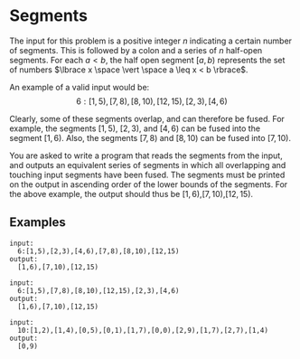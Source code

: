 # Segments

The input for this problem is a positive integer $n$ indicating a certain number of segments. This is followed by a colon and a series of $n$ half-open segments. For each $a < b$, the half open segment $[a, b)$ represents the set of numbers $\lbrace x \space \vert \space a \leq x < b \rbrace$.  

An example of a valid input would be:  
$$6:[1,5),[7,8),[8,10),[12,15),[2,3),[4,6)$$  

Clearly, some of these segments overlap, and can therefore be fused. For example, the segments $[1,5)$, $[2,3)$, and $[4,6)$ can be fused into the segment $[1,6)$. Also, the segments $[7,8)$ and $[8,10)$ can be fused into $[7,10)$.  

You are asked to write a program that reads the segments from the input, and outputs an equivalent series of segments in which all overlapping and touching input segments have been fused. The segments must be printed on the output in ascending order of the lower bounds of the segments. For the above example, the output should thus be $[1,6)$,$[7,10)$,$[12,15)$.  

## Examples

```text
input:
  6:[1,5),[2,3),[4,6),[7,8),[8,10),[12,15)
output:
  [1,6),[7,10),[12,15)

input:
  6:[1,5),[7,8),[8,10),[12,15),[2,3),[4,6)
output:
  [1,6),[7,10),[12,15)

input:
  10:[1,2),[1,4),[0,5),[0,1),[1,7),[0,0),[2,9),[1,7),[2,7),[1,4)
output:
  [0,9)
```
